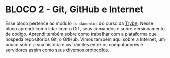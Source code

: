 # BLOCO 2 - Git, GitHub e Internet

Esse bloco pertence ao módulo `fundamentos` do curso da [Trybe](https://www.betrybe.com/). Nesse bloco aprendi como lidar com o GiT, seus comandos e sobre versionamento de código. Aprendi também sobre como trabalhar com a plataforma que hospeda repositórios Git, o GitHub.
Vimos também aqui sobre a Internet, um pouco sobre a sua história e os trâmites entre os computadores e servidores assim como seus diversos protocolos.
